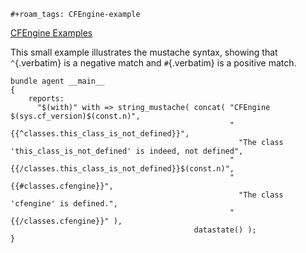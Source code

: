 ```{=org}
#+roam_tags: CFEngine-example
```
[CFEngine Examples](id:38277465-771a-4db4-983a-8dfd434b1aff)

This small example illustrates the mustache syntax, showing that
`^`{.verbatim} is a negative match and `#`{.verbatim} is a positive
match.

``` {.cfengine3 tangle="conditional_blocks_in_mustache.cf"}
bundle agent __main__
{
    reports:
      "$(with)" with => string_mustache( concat( "CFEngine $(sys.cf_version)$(const.n)",
                                                 "{{^classes.this_class_is_not_defined}}",
                                                   "The class 'this_class_is_not_defined' is indeed, not defined",
                                                 "{{/classes.this_class_is_not_defined}}$(const.n)",
                                                 "{{#classes.cfengine}}",
                                                   "The class 'cfengine' is defined.",
                                                 "{{/classes.cfengine}}" ),
                                         datastate() );
}
```
